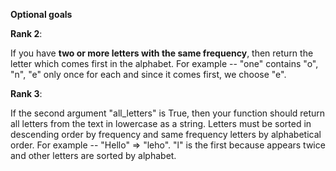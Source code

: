 **Optional goals**

**Rank 2**: 

If you have **two or more letters with the same frequency**, 
then return the letter which comes first in the alphabet. 
For example -- "one" contains "o", "n", "e" only once for each and since it comes first, we choose "e".

**Rank 3**:
 
If the second argument "all_letters" is True, 
then your function should return all letters from the text in lowercase as a string.
Letters must be sorted in descending order by frequency and same frequency letters by alphabetical order.
For example -- "Hello" ⇒ "leho". "l" is the first because appears twice and
other letters are sorted by alphabet.
